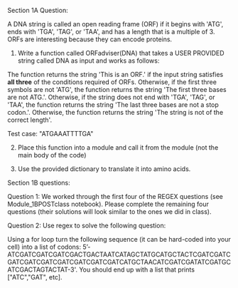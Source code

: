 Section 1A Question:

A DNA string is called an open reading frame (ORF) if it begins with 'ATG', ends with 'TGA', 'TAG', or 'TAA', and has a length that is a multiple of 3. ORFs are interesting because they can encode proteins.
1. Write a function called ORFadviser(DNA) that takes a USER PROVIDED string called DNA as input and works as follows:

The function returns the string 'This is an ORF.' if the input string satisfies **all three** of the conditions required of ORFs.
Otherwise, if the first three symbols are not 'ATG', the function returns the string 'The first three bases are not ATG.'.
Otherwise, if the string does not end with 'TGA', 'TAG', or 'TAA', the function returns the string 'The last three bases are not a stop codon.'. Otherwise, the function returns the string 'The string is not of the correct length'.

Test case: "ATGAAATTTTGA"

2. Place this function into a module and call it from the module (not the main body of the code)
   
3. Use the provided dictionary to translate it into amino acids.

Section 1B questions:

Question 1: We worked through the first four of the REGEX questions (see Module_1BPOSTclass notebook). Please complete the remaining four questions (their solutions will look similar to the ones we did in class).

Question 2: Use regex to solve the following question:

Using a for loop turn the following sequence (it can be hard-coded into your cell) into a list of codons:  5’- ATCGATCGATCGATCGACTGACTAATCATAGCTATGCATGCTACTCGATCGATCGATCGATCGATCGATCGATCGATCGATCATGCTAACATCGATCGATATCGATGCATCGACTAGTACTAT-3'. You should end up with a list that prints ["ATC","GAT", etc].
